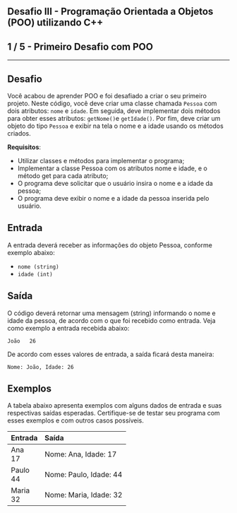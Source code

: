 Desafio III - Programação Orientada a Objetos (POO) utilizando C++
------------------------------------------------------------------
1 / 5 - Primeiro Desafio com POO
--------------------------------

* * *

Desafio
-------

Você acabou de aprender POO e foi desafiado a criar o seu primeiro projeto. Neste código, você deve criar uma classe
chamada `Pessoa` com dois atributos: `nome` e `idade`. Em seguida, deve implementar dois métodos para obter esses
atributos: `getNome()`e `getIdade()`. Por fim, deve criar um objeto do tipo `Pessoa` e exibir na tela o nome e a idade
usando os métodos criados.

**Requisitos**:

* Utilizar classes e métodos para implementar o programa;
* Implementar a classe Pessoa com os atributos nome e idade, e o método get para cada atributo;
* O programa deve solicitar que o usuário insira o nome e a idade da pessoa;
* O programa deve exibir o nome e a idade da pessoa inserida pelo usuário.

Entrada
-------

A entrada deverá receber as informações do objeto Pessoa, conforme exemplo abaixo:

* `nome (string)`
* `idade (int)`

Saída
-----

O código deverá retornar uma mensagem (string) informando o nome e idade da pessoa, de acordo com o que foi recebido
como entrada. Veja como exemplo a entrada recebida abaixo:

`João   26`

De acordo com esses valores de entrada, a saída ficará desta maneira:

`Nome: João, Idade: 26`

Exemplos
--------

A tabela abaixo apresenta exemplos com alguns dados de entrada e suas respectivas saídas esperadas. Certifique-se de
testar seu programa com esses exemplos e com outros casos possíveis.

| Entrada     | Saída                  |
|:------------|:-----------------------|
| Ana<br>17   | Nome: Ana, Idade: 17   |
| Paulo<br>44 | Nome: Paulo, Idade: 44 |
| Maria<br>32 | Nome: Maria, Idade: 32 |
